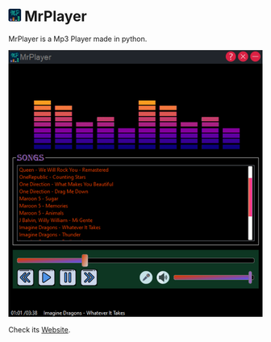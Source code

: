 # ![img](assets/icon_small.png) MrPlayer
MrPlayer is a Mp3 Player made in python.

![img](showcase.png)

Check its [Website](https://AkshatChauhan18.github.io/MrPlayer).
